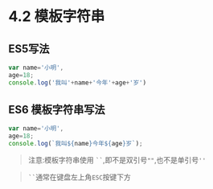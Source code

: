 # 4.2 模板字符串

## ES5写法
```js
var name='小明',
age=18;
console.log('我叫'+name+'今年'+age+'岁')
```

## ES6 模板字符串写法
```js
var name='小明',
age=18;
console.log(`我叫${name}今年${age}岁`);
```

>注意:模板字符串使用 <code>``</code>,即不是双引号<code>""</code>,也不是单引号<code>''</code>

><code>``</code>通常在键盘左上角<code>ESC</code>按键下方